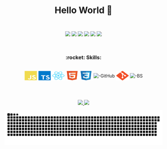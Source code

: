 <h1 align="center"> Hello World 🤖 </h1>


<div align="center">  
  <br>
  
  <a href="https://www.youtube.com" target="_blank"><img src="https://img.shields.io/badge/YouTube-FF0000?style=for-the-badge&logo=youtube&logoColor=white" target="_blank"></a>
  <a href="https://instagram.com" target="_blank"><img src="https://img.shields.io/badge/-Instagram-%23E4405F?style=for-the-badge&logo=instagram&logoColor=white" target="_blank"></a>
 	<a href="https://www.twitch.tv" target="_blank"><img src="https://img.shields.io/badge/Twitch-9146FF?style=for-the-badge&logo=twitch&logoColor=white" target="_blank"></a>
 <a href="https://discord.com" target="_blank"><img src="https://img.shields.io/badge/Discord-7289DA?style=for-the-badge&logo=discord&logoColor=white" target="_blank"></a> 
  <a href = "mailto:email@gmail.com"><img src="https://img.shields.io/badge/-Gmail-%23333?style=for-the-badge&logo=gmail&logoColor=white" target="_blank"></a>
  <a href="https://www.linkedin.com" target="_blank"><img src="https://img.shields.io/badge/-LinkedIn-%230077B5?style=for-the-badge&logo=linkedin&logoColor=white" target="_blank"></a> 
 
   
</div>

<br>

 <h3 align="center"> :rocket:&nbsp;Skills:</h3>
   
  <div align="center"><br>
  <img align="center" alt="Daniel-Js" height="30" width="40" src="https://raw.githubusercontent.com/devicons/devicon/master/icons/javascript/javascript-plain.svg">
  <img align="center" alt="Daniel-Ts" height="30" width="40" src="https://raw.githubusercontent.com/devicons/devicon/master/icons/typescript/typescript-plain.svg">
  <img align="center" alt="Daniel-React" height="30" width="40" src="https://raw.githubusercontent.com/devicons/devicon/master/icons/react/react-original.svg">
  <img align="center" alt="Daniel-HTML" height="30" width="40" src="https://raw.githubusercontent.com/devicons/devicon/master/icons/html5/html5-original.svg">
  <img align="center" alt="Daniel-CSS" height="30" width="40" src="https://raw.githubusercontent.com/devicons/devicon/master/icons/css3/css3-original.svg">
  <img align="center" alt="-GitHub" height="30" width="40" src="https://cdn.jsdelivr.net/gh/devicons/devicon/icons/github/github-original.svg">
  <img align="center" alt="-Git" height="30" width="40" src="https://github.com/devicons/devicon/blob/master/icons/git/git-original.svg">
  <img align="center" alt="-BS" height="30" width="40" src="https://cdn.jsdelivr.net/gh/devicons/devicon/icons/bootstrap/bootstrap-plain.svg">
  
</div>

<br> <br> 

  <p align="center">
    <a href="https://github.com/JoseNoob01">
    <img height="180em" src="https://github-readme-stats.vercel.app/api?username=JoseNoob01&show_icons=true&theme=tokyonight" />
    <a/>
    <img height="180em" src="https://github-readme-stats-eight-theta.vercel.app/api/top-langs/?username=JoseNoob01&layout=compact&langs_count=8&theme=tokyonight&include_all_commits=true&count_private=true"/>
  </p>
 
  ![Snake animation](https://github.com/JoseNoob01/JoseNoob01/blob/output/github-contribution-grid-snake.svg) 

